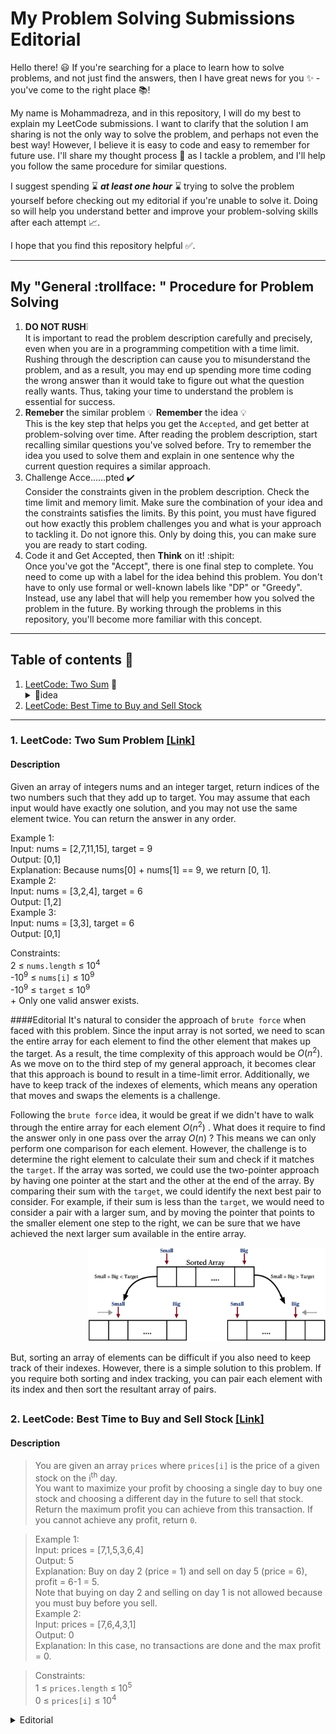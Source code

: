 # My Problem Solving Submissions Editorial #
Hello there! :smiley: If you're searching for a place to learn how to solve problems, and not just find the answers, then I have great news for you :sparkles: - you've come to the right place :books:! 

My name is Mohammadreza, and in this repository, I will do my best to explain my LeetCode submissions. I want to clarify that the solution I am sharing is not the only way to solve the problem, and perhaps not even the best way! However, I believe it is easy to code and easy to remember for future use. I'll share my thought process :thought_balloon: as I tackle a problem, and I'll help you follow the same procedure for similar questions. 

I suggest spending :hourglass: ***at least one hour*** :hourglass: trying to solve the problem yourself before checking out my editorial if you're unable to solve it. Doing so will help you understand better and improve your problem-solving skills after each attempt :chart_with_upwards_trend:. 

I hope that you find this repository helpful :white_check_mark:.

***

## My "General :trollface: " Procedure for Problem Solving ##
1. **DO NOT RUSH**:grey_exclamation: <br> It is important to read the problem description carefully and precisely, even when you are in a programming competition with a time limit. Rushing through the description can cause you to misunderstand the problem, and as a result, you may end up spending more time coding the wrong answer than it would take to figure out what the question really wants. Thus, taking your time to understand the problem is essential for success.
2. **Remeber** the similar problem 💡 **Remember** the idea 💡 <br> This is the key step that helps you get the `Accepted`, and get better at problem-solving over time. After reading the problem description, start recalling similar questions you've solved before. Try to remember the idea you used to solve them and explain in one sentence why the current question requires a similar approach.
3. Challenge Acce......pted :heavy_check_mark: <br> Consider the constraints given in the problem description. Check the time limit and memory limit. Make sure the combination of your idea and the constraints satisfies the limits. By this point, you must have figured out how exactly this problem challenges you and what is your approach to tackling it. Do not ignore this. Only by doing this, you can make sure you are ready to start coding.
4. Code it and Get Accepted, then **Think** on it! :shipit: <br> Once you've got the "Accept", there is one final step to complete. You need to come up with a label for the idea behind this problem. You don't have to only use formal or well-known labels like "DP" or "Greedy". Instead, use any label that will help you remember how you solved the problem in the future. By working through the problems in this repository, you'll become more familiar with this concept.
***


## Table of contents :page_facing_up:
1. [LeetCode: Two Sum](#twosum) :small_blue_diamond: <details> <summary>:dart:idea</summary>  Two Pointers, Sort </details>
2. [LeetCode: Best Time to Buy and Sell Stock](#besttimetobuyandsellstock)

***

### 1. LeetCode: Two Sum Problem [[Link]](https://leetcode.com/problems/two-sum/ "LeetCode Submission Link") <a name="twosum"></a>

#### Description

Given an array of integers nums and an integer target, return indices of the two numbers such that they add up to target.
You may assume that each input would have exactly one solution, and you may not use the same element twice.
You can return the answer in any order.

Example 1: <br> Input: nums = [2,7,11,15], target = 9 <br> Output: [0,1] <br> Explanation: Because nums[0] + nums[1] == 9, we return [0, 1]. <br> Example 2: <br> Input: nums = [3,2,4], target = 6 <br> Output: [1,2] <br> Example 3: <br> Input: nums = [3,3], target = 6 <br> Output: [0,1]

Constraints: <br> 2 $\le$ `nums.length` $\le$ 10<sup>4</sup> <br> -10<sup>9</sup> $\le$ `nums[i]` $\le$ 10<sup>9</sup> <br> -10<sup>9</sup> $\le$ `target` $\le$ 10<sup>9</sup> <br> + Only one valid answer exists.

####Editorial
It's natural to consider the approach of `brute force` when faced with this problem. Since the input array is not sorted, we need to scan the entire array for each element to find the other element that makes up the target. As a result, the time complexity of this approach would be $O(n^2)$. As we move on to the third step of my general approach, it becomes clear that this approach is bound to result in a time-limit error. Additionally, we have to keep track of the indexes of elements, which means any operation that moves and swaps the elements is a challenge.

Following the `brute force` idea, it would be great if we didn't have to walk through the entire array for each element  $O(n^2)$ . What does it require to find the answer only in one pass over the array $O(n)$ ? This means we can only perform one comparison for each element. However, the challenge is to determine the right element to calculate their sum and check if it matches the `target`. If the array was sorted, we could use the two-pointer approach by having one pointer at the start and the other at the end of the array. By comparing their sum with the `target`, we could identify the next best pair to consider. For example, if their sum is less than the `target`, we would need to consider a pair with a larger sum, and by moving the pointer that points to the smaller element one step to the right, we can be sure that we have achieved the next larger sum available in the entire array.

<p style="text-align: right"><img src="./Figures/FIGURE1.png" alt="Two-Pointer Figure" style="height: 150px; width:380px;"/></p>

But, sorting an array of elements can be difficult if you also need to keep track of their indexes. However, there is a simple solution to this problem. If you require both sorting and index tracking, you can pair each element with its index and then sort the resultant array of pairs. 



</details>

##

### 2. LeetCode: Best Time to Buy and Sell Stock [[Link]](https://leetcode.com/problems/two-sum/](https://leetcode.com/problems/best-time-to-buy-and-sell-stock/) "LeetCode Submission Link") <a name="besttimetobuyandsellstock"></a>

#### Description

> You are given an array `prices` where `prices[i]` is the price of a given stock on the i<sup>th</sup> day.
<br> You want to maximize your profit by choosing a single day to buy one stock and choosing a different day in the future to sell that stock. <br> Return the maximum profit you can achieve from this transaction. If you cannot achieve any profit, return `0`.

> Example 1: <br> Input: prices = [7,1,5,3,6,4] <br> Output: 5 <br> Explanation: Buy on day 2 (price = 1) and sell on day 5 (price = 6), profit = 6-1 = 5. <br> Note that buying on day 2 and selling on day 1 is not allowed because you must buy before you sell. <br> Example 2: <br> Input: prices = [7,6,4,3,1] <br> Output: 0 <br> Explanation: In this case, no transactions are done and the max profit = 0.
 
> Constraints: <br> 1 $\le$ `prices.length` $\le$ 10<sup>5</sup> <br> 0 $\le$ `prices[i]` $\le$ 10<sup>4</sup> <br>

<details>
<summary>Editorial</summary>
<br>
This is how you dropdown.
</details>

##
